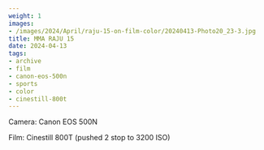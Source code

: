 ```yaml
---
weight: 1
images:
- /images/2024/April/raju-15-on-film-color/20240413-Photo20_23-3.jpg
title: MMA RAJU 15
date: 2024-04-13
tags:
- archive
- film
- canon-eos-500n
- sports
- color
- cinestill-800t
---
```


Camera: Canon EOS 500N

Film: Cinestill 800T (pushed 2 stop to 3200 ISO)